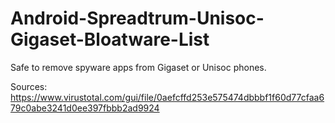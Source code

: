# Android-Spreadtrum-Unisoc-Gigaset-Bloatware-List
Safe to remove spyware apps from Gigaset or Unisoc phones.

Sources:
https://www.virustotal.com/gui/file/0aefcffd253e575474dbbbf1f60d77cfaa679c0abe3241d0ee397fbbb2ad9924
